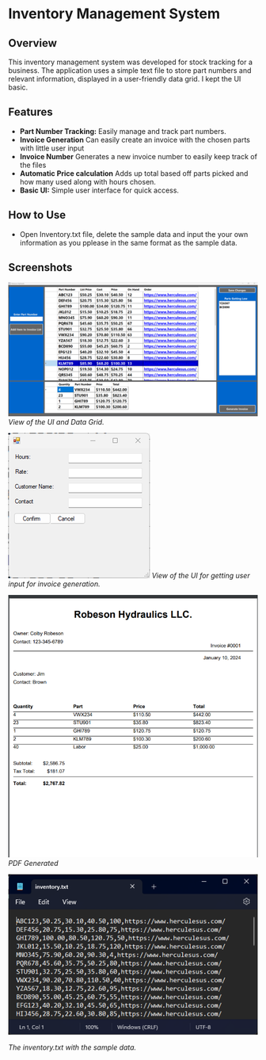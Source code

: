 # Inventory Management System

## Overview

This inventory management system was developed for stock tracking for a business. The application uses a simple text file to store part numbers and relevant information, displayed in a user-friendly data grid. I kept the UI basic.

## Features

- **Part Number Tracking:** Easily manage and track part numbers.
- **Invoice Generation** Can easily create an invoice with the chosen parts with little user input
- **Invoice Number** Generates a new invoice number to easily keep track of the files
- **Automatic Price calculation** Adds up total based off parts picked and how many used along with hours chosen.
- **Basic UI:** Simple user interface for quick access.

## How to Use

- Open Inventory.txt file, delete the sample data and input the your own information as you pplease in the same format as the sample data.

## Screenshots

![Screenshot 1](/screenshots/HomeScreen.png)
*View of the UI and Data Grid.*

![Screenshot 2](/screenshots/getUserHoursCustName.png)
*View of the UI for getting user input for invoice generation.*

![Screenshot 3](/screenshots/PDFscreenshot.png)
*PDF Generated*

![Screenshot 4](/screenshots/screenshot3.png)

*The inventory.txt with the sample data.*
